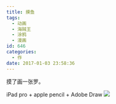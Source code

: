 ```yaml
---
title: 摸鱼
tags:
  - 动画
  - 海贼王
  - 涂鸦
  - 漫画
id: 646
categories:
  - 作
date: 2017-01-03 23:58:36
---
```


摸了画一张罗。

iPad pro + apple pencil + Adobe Draw
![](http://ww1.sinaimg.cn/large/006tNc79gw1fbdu22a08aj316o1kw78v.jpg)